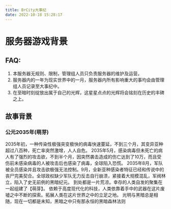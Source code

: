 ```yaml
---
title: BrCity大事纪
date: 2022-10-18 15:28:17
---
```

# 服务器游戏背景

## FAQ:
1. 本服务器无规则、限制，管理组人员只负责服务器的维护及运营。
2. 服务器内的一年为现实世界中的一月，服务器内所有影响重大的事均会由管理组人员记录至大事纪中。
3. 在至暗时刻绽放出属于自己的光辉，这星星点点的光辉将会铭刻在历史的丰碑之上。

## 故事背景

### 公元2035年(萌芽)

2035年初，一种传染性极强突变极快的病毒快速蔓延，不到三个月，其变异亚种超过八百种，死亡率突然激增，人人自危。
2035年5月，感染病毒但未死亡的病人有了强烈的攻击欲，不到半个月，因突然袭击造成的伤亡达到了10万，而且受伤前未感染病毒的人被攻击后也感染了病毒，全球陷入恐慌。
2035年8月，军队被全员感染并且攻击欲极强无法控制。9月，全新亚种感染者特征已经和传说中的丧尸完美契合。全球政权缺少军队无力反击自行崩溃，紧接着大规模混乱，军阀林立，陷入了史无前例的黑暗纪元。
到处都是一片荒凉。幸存的人类自发的聚集在一起组建了【萌芽】。
依赖于高度现代化的科技，人类依靠着手中的武器在这片废墟之中不断的探索。拓展人类在这片世界之中的立足之地。
光明与黑暗总是相随，现在一切都是未知，黑暗之中只有那永恒的黑暗森林法则

